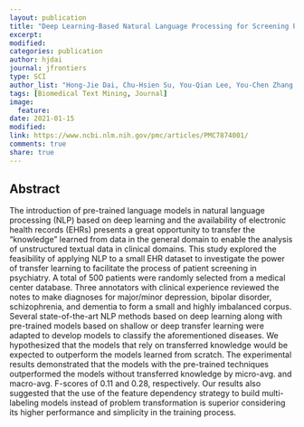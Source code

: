 ```yaml
---
layout: publication
title: "Deep Learning-Based Natural Language Processing for Screening Psychiatric Patients"
excerpt:
modified:
categories: publication
author: hjdai
journal: jfrontiers
type: SCI
author_list: "Hong-Jie Dai, Chu-Hsien Su, You-Qian Lee, You-Chen Zhang, Chen-Kai Wang, Chian-Jue Kuo, Chi-Shin Wu"
tags: [Biomedical Text Mining, Journal]
image:
  feature:
date: 2021-01-15
modified: 
link: https://www.ncbi.nlm.nih.gov/pmc/articles/PMC7874001/
comments: true
share: true
---
```


## Abstract

The introduction of pre-trained language models in natural language processing (NLP) based on deep learning and the availability of electronic health records (EHRs) presents a great opportunity to transfer the “knowledge” learned from data in the general domain to enable the analysis of unstructured textual data in clinical domains. This study explored the feasibility of applying NLP to a small EHR dataset to investigate the power of transfer learning to facilitate the process of patient screening in psychiatry. A total of 500 patients were randomly selected from a medical center database. Three annotators with clinical experience reviewed the notes to make diagnoses for major/minor depression, bipolar disorder, schizophrenia, and dementia to form a small and highly imbalanced corpus. Several state-of-the-art NLP methods based on deep learning along with pre-trained models based on shallow or deep transfer learning were adapted to develop models to classify the aforementioned diseases. We hypothesized that the models that rely on transferred knowledge would be expected to outperform the models learned from scratch. The experimental results demonstrated that the models with the pre-trained techniques outperformed the models without transferred knowledge by micro-avg. and macro-avg. F-scores of 0.11 and 0.28, respectively. Our results also suggested that the use of the feature dependency strategy to build multi-labeling models instead of problem transformation is superior considering its higher performance and simplicity in the training process.